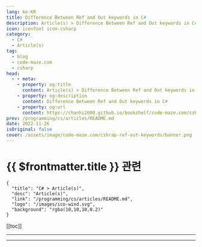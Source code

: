 ```yaml
---
lang: ko-KR
title: Difference Between Ref and Out keywords in C#
description: Article(s) > Difference Between Ref and Out keywords in C#
icon: iconfont icon-csharp
category: 
  - C#
  - Article(s)
tag: 
  - blog
  - code-maze.com
  - csharp
head:  
  - - meta:
    - property: og:title
      content: Article(s) > Difference Between Ref and Out keywords in C#
    - property: og:description
      content: Difference Between Ref and Out keywords in C#
    - property: og:url
      content: https://chanhi2000.github.io/bookshelf/code-maze.com/cshrap-ref-out-keywords.html
prev: /programming/cs/articles/README.md
date: 2022-11-26
isOriginal: false
cover: /assets/image/code-maze.com/cshrap-ref-out-keywords/banner.png
---
```


# {{ $frontmatter.title }} 관련

```component VPCard
{
  "title": "C# > Article(s)",
  "desc": "Article(s)",
  "link": "/programming/cs/articles/README.md",
  "logo": "/images/ico-wind.svg",
  "background": "rgba(10,10,10,0.2)"
}
```

[[toc]]

---

<SiteInfo
  name="Difference Between Ref and Out keywords in C#"
  desc="Learn more about Ref and Out Keywords in C#. What are the differences between them and how we can use them in our projects."
  url="https://code-maze.com/cshrap-ref-out-keywords/"
  logo="/assets/image/code-maze.com/favicon.png"
  preview="/assets/image/code-maze.com/cshrap-ref-out-keywords/banner.png"/>

<!-- TODO: 작성 -->

---

<TagLinks />